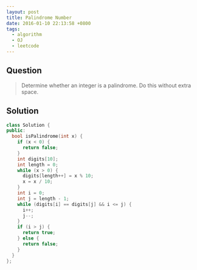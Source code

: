 ```yaml
---
layout: post
title: Palindrome Number
date: 2016-01-10 22:13:58 +0800
tags:
  - algorithm
  - OJ
  - leetcode
---
```


Question
--------
> Determine whether an integer is a palindrome. Do this without extra space.

Solution
--------

```cpp
class Solution {
public:
  bool isPalindrome(int x) {
    if (x < 0) {
      return false;
    }
    int digits[10];
    int length = 0;
    while (x > 0) {
      digits[length++] = x % 10;
      x = x / 10;
    }
    int i = 0;
    int j = length - 1;
    while (digits[i] == digits[j] && i <= j) {
      i++;
      j--;
    }
    if (i > j) {
      return true;
    } else {
      return false;
    }
  }
};
```
